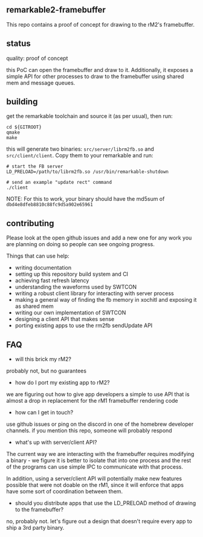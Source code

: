 ## remarkable2-framebuffer

This repo contains a proof of concept for drawing to the rM2's framebuffer.

## status

quality: proof of concept

this PoC can open the framebuffer and draw to it. Additionally, it exposes a
simple API for other processes to draw to the framebuffer using shared mem and
message queues.

## building

get the remarkable toolchain and source it (as per usual), then run:

```
cd ${GITROOT}
qmake
make
```

this will generate two binaries: `src/server/librm2fb.so` and
`src/client/client`. Copy them to your remarkable and run:

```
# start the FB server
LD_PRELOAD=/path/to/librm2fb.so /usr/bin/remarkable-shutdown 

# send an example "update rect" command
./client 
```

NOTE: For this to work, your binary should have the md5sum of
`dbd4e8dfeb8810c88fc9d5a902e65961`

## contributing

Please look at the open github issues and add a new one for any work you are planning
on doing so people can see ongoing progress.

Things that can use help:

* writing documentation
* setting up this repository build system and CI
* achieving fast refresh latency
* understanding the waveforms used by SWTCON
* writing a robust client library for interacting with server process
* making a general way of finding the fb memory in xochitl and exposing it as shared mem
* writing our own implementation of SWTCON
* designing a client API that makes sense
* porting existing apps to use the rm2fb sendUpdate API

## FAQ

* will this brick my rM2?

probably not, but no guarantees

* how do I port my existing app to rM2?

we are figuring out how to give app developers a simple to use API that is
almost a drop in replacement for the rM1 framebuffer rendering code

* how can I get in touch?

use github issues or ping on the discord in one of the homebrew developer
channels. if you mention this repo, someone will probably respond

* what's up with server/client API?

The current way we are interacting with the framebuffer requires modifying a
binary - we figure it is better to isolate that into one process and the rest
of the programs can use simple IPC to communicate with that process.

In addition, using a server/client API will potentially make new features
possible that were not doable on the rM1, since it will enforce that apps
have some sort of coordination between them.

* should you distribute apps that use the LD_PRELOAD method of drawing to the framebuffer?

no, probably not. let's figure out a design that doesn't require every app to
ship a 3rd party binary.
